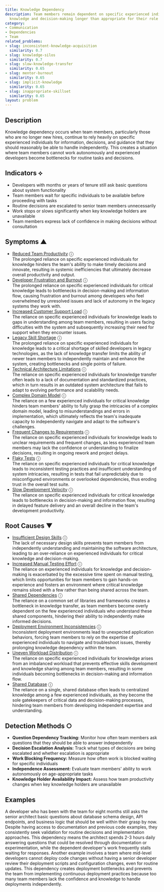 ```yaml
---
title: Knowledge Dependency
description: Team members remain dependent on specific experienced individuals for
  knowledge and decision-making longer than appropriate for their role and tenure.
category:
- Communication
- Dependencies
- Team
related_problems:
- slug: inconsistent-knowledge-acquisition
  similarity: 0.7
- slug: knowledge-silos
  similarity: 0.7
- slug: slow-knowledge-transfer
  similarity: 0.65
- slug: mentor-burnout
  similarity: 0.65
- slug: implicit-knowledge
  similarity: 0.65
- slug: inappropriate-skillset
  similarity: 0.65
layout: problem
---
```


## Description

Knowledge dependency occurs when team members, particularly those who are no longer new hires, continue to rely heavily on specific experienced individuals for information, decisions, and guidance that they should reasonably be able to handle independently. This creates a situation where team members cannot work autonomously and experienced developers become bottlenecks for routine tasks and decisions.

## Indicators ⟡

- Developers with months or years of tenure still ask basic questions about system functionality
- Team members wait for specific individuals to be available before proceeding with tasks
- Routine decisions are escalated to senior team members unnecessarily
- Work stops or slows significantly when key knowledge holders are unavailable
- Team members express lack of confidence in making decisions without consultation

## Symptoms ▲
- [Reduced Team Productivity](reduced-team-productivity.md) <span class="info-tooltip" title="Confidence: 0.408, Strength: 0.638">ⓘ</span>
<br/>  The prolonged reliance on specific experienced individuals for knowledge hinders the team's ability to make timely decisions and innovate, resulting in systemic inefficiencies that ultimately decrease overall productivity and output.
- [Developer Frustration and Burnout](developer-frustration-and-burnout.md) <span class="info-tooltip" title="Confidence: 0.407, Strength: 0.646">ⓘ</span>
<br/>  The prolonged reliance on specific experienced individuals for critical knowledge leads to bottlenecks in decision-making and information flow, causing frustration and burnout among developers who feel overwhelmed by unresolved issues and lack of autonomy in the legacy systems they work with.
- [Increased Customer Support Load](increased-customer-support-load.md) <span class="info-tooltip" title="Confidence: 0.401, Strength: 0.658">ⓘ</span>
<br/>  The reliance on specific experienced individuals for knowledge leads to gaps in understanding among team members, resulting in users facing difficulties with the system and subsequently increasing their need for support when they encounter issues.
- [Legacy Skill Shortage](legacy-skill-shortage.md) <span class="info-tooltip" title="Confidence: 0.395, Strength: 0.657">ⓘ</span>
<br/>  The prolonged reliance on specific experienced individuals for knowledge leads to a critical shortage of skilled developers in legacy technologies, as the lack of knowledge transfer limits the ability of newer team members to independently maintain and enhance the system, creating bottlenecks and single points of failure.
- [Technical Architecture Limitations](technical-architecture-limitations.md) <span class="info-tooltip" title="Confidence: 0.392, Strength: 0.718">ⓘ</span>
<br/>  The reliance on specific experienced individuals for knowledge transfer often leads to a lack of documentation and standardized practices, which in turn results in an outdated system architecture that fails to adapt to evolving performance and scalability needs.
- [Complex Domain Model](complex-domain-model.md) <span class="info-tooltip" title="Confidence: 0.342, Strength: 0.581">ⓘ</span>
<br/>  The reliance on a few experienced individuals for critical knowledge hinders team members' ability to fully grasp the intricacies of a complex domain model, leading to misunderstandings and errors in implementation, which ultimately reflects the team's inadequate capacity to independently navigate and adapt to the software's challenges.
- [Frequent Changes to Requirements](frequent-changes-to-requirements.md) <span class="info-tooltip" title="Confidence: 0.341, Strength: 0.570">ⓘ</span>
<br/>  The reliance on specific experienced individuals for knowledge leads to unclear requirements and frequent changes, as less experienced team members may lack the confidence or understanding to finalize decisions, resulting in ongoing rework and project delays.
- [Flaky Tests](flaky-tests.md) <span class="info-tooltip" title="Confidence: 0.330, Strength: 0.644">ⓘ</span>
<br/>  The reliance on specific experienced individuals for critical knowledge leads to inconsistent testing practices and insufficient understanding of system intricacies, resulting in tests that fail unpredictably due to misconfigured environments or overlooked dependencies, thus eroding trust in the overall test suite.
- [Slow Development Velocity](slow-development-velocity.md) <span class="info-tooltip" title="Confidence: 0.318, Strength: 0.665">ⓘ</span>
<br/>  The reliance on specific experienced individuals for critical knowledge leads to bottlenecks in decision-making and information flow, resulting in delayed feature delivery and an overall decline in the team's development productivity.

## Root Causes ▼
- [Insufficient Design Skills](insufficient-design-skills.md) <span class="info-tooltip" title="Confidence: 0.461, Strength: 0.934">ⓘ</span>
<br/>  The lack of necessary design skills prevents team members from independently understanding and maintaining the software architecture, leading to an over-reliance on experienced individuals for critical knowledge and decision-making.
- [Increased Manual Testing Effort](increased-manual-testing-effort.md) <span class="info-tooltip" title="Confidence: 0.384, Strength: 0.841">ⓘ</span>
<br/>  The reliance on experienced individuals for knowledge and decision-making is exacerbated by the excessive time spent on manual testing, which limits opportunities for team members to gain hands-on experience and fosters an environment where critical knowledge remains siloed with a few rather than being shared across the team.
- [Shared Dependencies](shared-dependencies.md) <span class="info-tooltip" title="Confidence: 0.359, Strength: 0.951">ⓘ</span>
<br/>  The reliance on a common set of libraries and frameworks creates a bottleneck in knowledge transfer, as team members become overly dependent on the few experienced individuals who understand these shared components, hindering their ability to independently make informed decisions.
- [Deployment Environment Inconsistencies](deployment-environment-inconsistencies.md) <span class="info-tooltip" title="Confidence: 0.344, Strength: 0.791">ⓘ</span>
<br/>  Inconsistent deployment environments lead to unexpected application behaviors, forcing team members to rely on the expertise of experienced individuals to navigate and troubleshoot issues, thereby prolonging knowledge dependency within the team.
- [Uneven Workload Distribution](uneven-workload-distribution.md) <span class="info-tooltip" title="Confidence: 0.333, Strength: 0.728">ⓘ</span>
<br/>  The reliance on specific experienced individuals for knowledge arises from an imbalanced workload that prevents effective skills development and knowledge sharing among team members, resulting in some individuals becoming bottlenecks in decision-making and information flow.
- [Shared Database](shared-database.md) <span class="info-tooltip" title="Confidence: 0.330, Strength: 0.938">ⓘ</span>
<br/>  The reliance on a single, shared database often leads to centralized knowledge among a few experienced individuals, as they become the sole gatekeepers of critical data and decision-making processes, hindering team members from developing independent expertise and understanding.

## Detection Methods ○

- **Question Dependency Tracking:** Monitor how often team members ask questions that they should be able to answer independently
- **Decision Escalation Analysis:** Track what types of decisions are being escalated and whether escalation is appropriate
- **Work Blocking Frequency:** Measure how often work is blocked waiting for specific individuals
- **Independence Assessment:** Evaluate team members' ability to work autonomously on age-appropriate tasks
- **Knowledge Holder Availability Impact:** Assess how team productivity changes when key knowledge holders are unavailable

## Examples

A developer who has been with the team for eight months still asks the senior architect basic questions about database schema design, API endpoints, and business logic that should be well within their grasp by now. Despite having access to documentation and previous code examples, they consistently seek validation for routine decisions and implementation approaches. This dependency means the architect spends 2-3 hours daily answering questions that could be resolved through documentation or experimentation, while the dependent developer's work frequently stalls waiting for responses. Another example involves a team where mid-level developers cannot deploy code changes without having a senior developer review their deployment scripts and configuration changes, even for routine updates. This dependency creates deployment bottlenecks and prevents the team from implementing continuous deployment practices because too many team members lack the confidence and knowledge to handle deployments independently.
